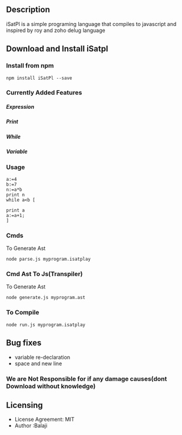 

## Description
iSatPl is a simple programing language that compiles to javascript and inspired by roy and zoho delug language

## Download and Install  iSatpl

### Install from npm

```
npm install iSatPl --save
```

### Currently Added Features 
##### Expression
##### Print
##### While 
##### Variable

### Usage
```
a:=4
b:=7
n:=a*b
print n
while a<b [

print a
a:=a+1;
]
```

### Cmds
To Generate Ast

```
node parse.js myprogram.isatplay 
```

### Cmd Ast To Js(Transpiler)
To Generate Ast

```
node generate.js myprogram.ast 
```

### To Compile

``` 
node run.js myprogram.isatplay
```

## Bug fixes

- variable re-declaration
- space and new line 


### We are Not Responsible for if any damage causes(dont Download without knowledge)
## Licensing

- License Agreement: MIT
- Author :Balaji





